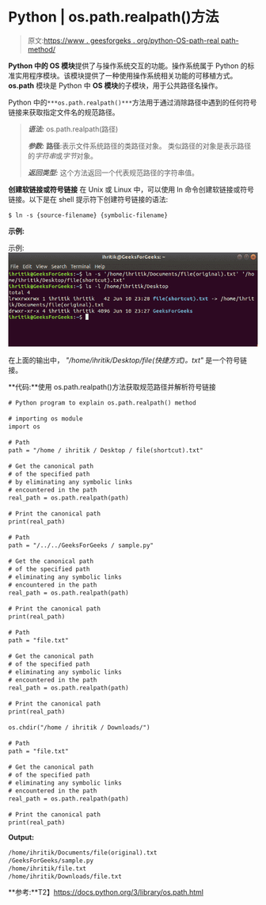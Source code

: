 # Python | os.path.realpath()方法

> 原文:[https://www . geesforgeks . org/python-OS-path-real path-method/](https://www.geeksforgeeks.org/python-os-path-realpath-method/)

**Python 中的 OS 模块**提供了与操作系统交互的功能。操作系统属于 Python 的标准实用程序模块。该模块提供了一种使用操作系统相关功能的可移植方式。 **os.path** 模块是 Python 中 **OS 模块**的子模块，用于公共路径名操作。

Python 中的`***os.path.realpath()***`方法用于通过消除路径中遇到的任何符号链接来获取指定文件名的规范路径。

> ***语法:*** os.path.realpath(路径)
> 
> ***参数:***
> **路径**:表示文件系统路径的类路径对象。
> 类似路径的对象是表示路径的*字符串*或*字节*对象。
> 
> ***返回类型:*** 这个方法返回一个代表规范路径的字符串值。

**创建软链接或符号链接**
在 Unix 或 Linux 中，可以使用 ln 命令创建软链接或符号链接。以下是在 shell 提示符下创建符号链接的语法:

```
$ ln -s {source-filename} {symbolic-filename}

```

**示例:**

示例:
![create symbolic link ](img/5861c946e3e902b77ecd251ccedc352f.png)

在上面的输出中， *"/home/ihritik/Desktop/file(快捷方式)。txt"* 是一个符号链接。

**代码:**使用 os.path.realpath()方法获取规范路径并解析符号链接

```
# Python program to explain os.path.realpath() method 

# importing os module 
import os

# Path
path = "/home / ihritik / Desktop / file(shortcut).txt"

# Get the canonical path
# of the specified path
# by eliminating any symbolic links
# encountered in the path
real_path = os.path.realpath(path)

# Print the canonical path
print(real_path)

# Path
path = "/../../GeeksForGeeks / sample.py"

# Get the canonical path
# of the specified path
# eliminating any symbolic links
# encountered in the path
real_path = os.path.realpath(path)

# Print the canonical path
print(real_path)

# Path
path = "file.txt"

# Get the canonical path
# of the specified path
# eliminating any symbolic links
# encountered in the path
real_path = os.path.realpath(path)

# Print the canonical path
print(real_path)

os.chdir("/home / ihritik / Downloads/")

# Path
path = "file.txt"

# Get the canonical path
# of the specified path
# eliminating any symbolic links
# encountered in the path
real_path = os.path.realpath(path)

# Print the canonical path
print(real_path)
```

**Output:**

```
/home/ihritik/Documents/file(original).txt
/GeeksForGeeks/sample.py
/home/ihritik/file.txt
/home/ihritik/Downloads/file.txt

```

**参考:**T2】https://docs.python.org/3/library/os.path.html